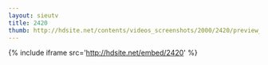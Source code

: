 ```yaml
---
layout: sieutv
title: 2420
thumb: http://hdsite.net/contents/videos_screenshots/2000/2420/preview_360p.mp4.jpg
---
```

{% include iframe src='http://hdsite.net/embed/2420' %}
 
